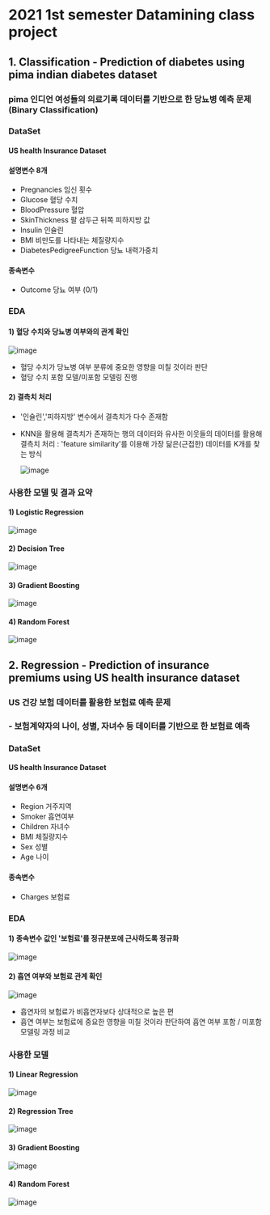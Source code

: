 # 2021 1st semester Datamining class project 

## 1. Classification - Prediction of diabetes using pima indian diabetes dataset
### pima 인디언 여성들의 의료기록 데이터를 기반으로 한 당뇨병 예측 문제 (Binary Classification)


### DataSet
#### US health Insurance Dataset
#### 설명변수 8개 
- Pregnancies 임신 횟수
- Glucose 혈당 수치
- BloodPressure 혈압
- SkinThickness 팔 삼두근 뒤쪽 피하지방 값
- Insulin 인슐린
- BMI 비만도를 나타내는 체질량지수
- DiabetesPedigreeFunction 당뇨 내력가중치


#### 종속변수 
- Outcome 당뇨 여부 (0/1)


### EDA 


#### 1) 혈당 수치와 당뇨병 여부와의 관계 확인 

![image](https://user-images.githubusercontent.com/60679596/146881974-4cb1a83c-6aad-4b6d-9123-8846f15920ff.png)
- 혈당 수치가 당뇨병 여부 분류에 중요한 영향을 미칠 것이라 판단
- 혈당 수치 포함 모델/미포함 모델링 진행 


#### 2) 결측치 처리 
- '인슐린','피하지방' 변수에서 결측치가 다수 존재함
- KNN을 활용해 결측치가 존재하는 행의 데이터와 유사한 이웃들의 데이터를 활용해 결측치 처리
  : 'feature similarity'를 이용해 가장 닮은(근접한) 데이터를 K개를 찾는 방식
  
  ![image](https://user-images.githubusercontent.com/60679596/146882174-76ccc1e0-c5ef-4f09-b329-4777eebcc289.png)

  


### 사용한 모델 및 결과 요약
#### 1) Logistic Regression

![image](https://user-images.githubusercontent.com/60679596/146882202-63e71bcf-31b3-4a0c-b47f-e27684a5c6b2.png)


#### 2) Decision Tree

![image](https://user-images.githubusercontent.com/60679596/146882467-9153f7a2-d5a7-4cbc-bc55-65b5aff203dc.png)


#### 3) Gradient Boosting

![image](https://user-images.githubusercontent.com/60679596/146882262-125d95be-ff28-4a79-ac80-898e11bcfb1e.png)


#### 4) Random Forest

![image](https://user-images.githubusercontent.com/60679596/146882533-a7739375-fc1f-439f-b18a-4891c60f95ca.png)



## 2. Regression - Prediction of insurance premiums using US health insurance dataset
### US 건강 보험 데이터를 활용한 보험료 예측 문제 
### - 보험계약자의 나이, 성별, 자녀수 등 데이터를 기반으로 한 보험료 예측 

### DataSet
#### US health Insurance Dataset
#### 설명변수 6개 
- Region 거주지역
- Smoker 흡연여부
- Children 자녀수
- BMI 체질량지수
- Sex 성별
- Age 나이

#### 종속변수 
- Charges 보험료


### EDA 
#### 1) 종속변수 값인 '보험료'를 정규분포에 근사하도록 정규화

![image](https://user-images.githubusercontent.com/60679596/146881400-a0e5db7c-f833-4500-874c-e8b8a8382f3a.png)




#### 2) 흡연 여부와 보험료 관계 확인

![image](https://user-images.githubusercontent.com/60679596/146881370-68e4a34b-3f76-4179-bbff-316654f4e329.png)


- 흡연자의 보험료가 비흡연자보다 상대적으로 높은 편
- 흡연 여부는 보험료에 중요한 영향을 미칠 것이라 판단하여 흡연 여부 포함 / 미포함 모델링 과정 비교 



### 사용한 모델 
#### 1) Linear Regression

![image](https://user-images.githubusercontent.com/60679596/146881350-a8a8917f-92bc-4e7d-9f83-df31c6a35e52.png)


#### 2) Regression Tree

![image](https://user-images.githubusercontent.com/60679596/146881282-8511cd38-065f-4dfc-921d-6b387f508399.png)

#### 3) Gradient Boosting

![image](https://user-images.githubusercontent.com/60679596/146881230-264ceb54-650a-40b0-abe4-b68b4324311e.png)

#### 4) Random Forest

![image](https://user-images.githubusercontent.com/60679596/146881250-ad5c15de-cb64-410c-8952-e960a30e301c.png)

